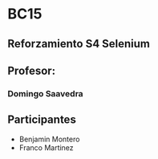 # BC15

## Reforzamiento S4 Selenium
## Profesor: 
### Domingo Saavedra

## Participantes
- Benjamin Montero
- Franco Martinez